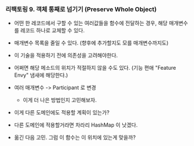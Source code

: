 ### 리팩토링 9. 객체 통째로 넘기기 (Preserve Whole Object)
- 어떤 한 레코드에서 구할 수 있는 여러값들을 함수에 전달하는 경우, 해당 매개변수를 레코드 하나로 교체할 수 있다.
- 매개변수 목록을 줄일 수 있다. (향후에 추가할지도 모를 매개변수까지도)
- 이 기술을 적용하기 전에 의존성을 고려해야한다.
- 어쩌면 해당 메소드의 위치가 적절하지 않을 수도 있다.
(기능 편애 "Feature Envy" 냄새에 해당한다.)

- 여러 매개변수 -> Participant 로 변경
   - 이게 더 나은 방법인지 고민해보자.
- 이게 다른 도메인에도 적용할 계획이 있는가?
- 다른 도메인에 적용할거라면 차라리 HashMap 이 낫겠다.
- 옮긴 다음 고민. 그럼 이 함수는 이 위치에 있는게 맞을까?